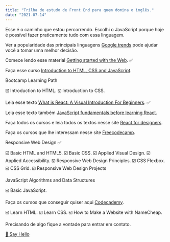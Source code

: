 ```yaml
---
title: "Trilha de estudo de Front End para quem domina o inglês."
date: "2021-07-14"
---
```


Esse é o caminho que estou percorrendo. Escolhi o JavaScript porque hoje é possível fazer praticamente tudo com essa linguagem.

Ver a popularidade das principais linguagens [Google trends](https://trends.google.com.br/trends/explore?q=%2Fm%2F02p97,%2Fm%2F07sbkfb,%2Fm%2F05z1_,Ruby,%2Fm%2F060kv&hl=pt-BR&tz=180) pode ajudar você a tomar uma melhor decisão.

Comece lendo esse material [Getting started with the Web](https://developer.mozilla.org/en-US/docs/Learn/Getting_started_with_the_web). ✅

Faça esse curso [Introduction to HTML, CSS and JavaScript](https://frontendmasters.com/bootcamp).

Bootcamp Learning Path

☑️ Introduction to HTML.
☑️ Introduction to CSS.

Leia esse texto [What is React: A Visual Introduction For Beginners](https://learnreact.design/posts/what-is-react). ✅

Leia esse texto também [JavaScript fundamentals before learning React](https://www.robinwieruch.de/javascript-fundamentals-react-requirements#entering-react-after-learning-javascript).

Faça todos os cursos e leia todos os textos nesse site [React for designers](https://reactfordesigners.com).

Faça os cursos que lhe interessam nesse site [Freecodecamp](https://freecodecamp.com).

Responsive Web Design ✅

☑️ Basic HTML and HTML5.
☑️ Basic CSS.
☑️ Applied Visual Design.
☑️ Applied Accessibility.
☑️ Responsive Web Design Principles.
☑️ CSS Flexbox.
☑️ CSS Grid.
☑️ Responsive Web Design Projects

JavaScript Algorithms and Data Structures

☑️ Basic JavaScript.

Faça os cursos que conseguir quiser aqui [Codecademy](https://codecademy.com).

☑️ Learn HTML.
☑️ Learn CSS.
☑️ How to Make a Website with NameCheap.

Precisando de algo fique a vontade para entrar em contato.

[👋 Say Hello](https://api.whatsapp.com/send/?phone=5548998114079")
